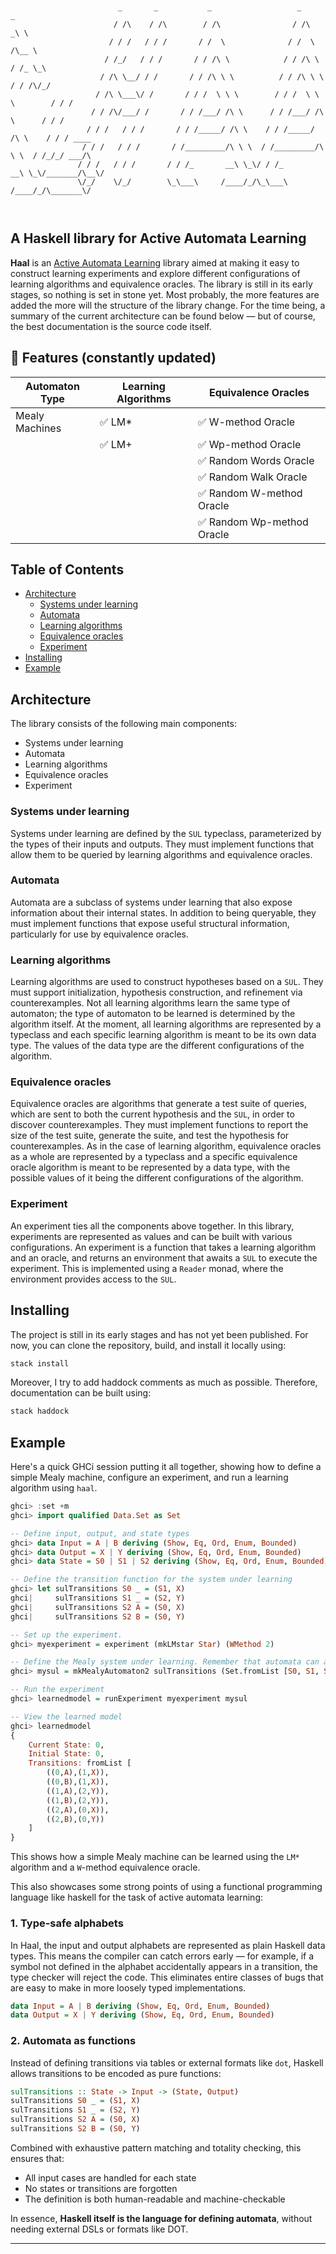 ```text


                        _       _           _                   _                   _     
                       / /\    / /\        / /\                / /\                _\ \   
                      / / /   / / /       / /  \              / /  \              /\__ \  
                     / /_/   / / /       / / /\ \            / / /\ \            / /_ \_\ 
                    / /\ \__/ / /       / / /\ \ \          / / /\ \ \          / / /\/_/ 
                   / /\ \___\/ /       / / /  \ \ \        / / /  \ \ \        / / /      
                  / / /\/___/ /       / / /___/ /\ \      / / /___/ /\ \      / / /       
                 / / /   / / /       / / /_____/ /\ \    / / /_____/ /\ \    / / / ____   
                / / /   / / /       / /_________/\ \ \  / /_________/\ \ \  / /_/_/ ___/\ 
               / / /   / / /       / / /_       __\ \_\/ / /_       __\ \_\/_______/\__\/ 
               \/_/    \/_/        \_\___\     /____/_/\_\___\     /____/_/\_______\/     

                                                                           

```
## A Haskell library for Active Automata Learning

**Haal** is an [Active Automata Learning](https://wcventure.github.io/Active-Automata-Learning/) library aimed at making it easy to construct learning experiments and explore different configurations of learning algorithms and equivalence oracles. The library is still in its early stages, so nothing is set in stone yet. Most probably, the more features are added the more will the structure of the library change. For the time being, a summary of the current architecture can be found below — but of course, the best documentation is the source code itself.

## 🔧 Features (constantly updated)

| Automaton Type     | Learning Algorithms         | Equivalence Oracles    |
|--------------------|-----------------------------|------------------------|
| Mealy Machines     | ✅ LM\*                     | ✅ W-method Oracle     |
|                    | ✅ LM\+                     | ✅ Wp-method Oracle    |
|                    |                             | ✅ Random Words Oracle |
|                    |                             | ✅ Random Walk Oracle  |
|                    |                             | ✅ Random W-method Oracle |
|                    |                             | ✅ Random Wp-method Oracle  |


## Table of Contents

- [Architecture](#architecture)
  - [Systems under learning](#systems-under-learning)
  - [Automata](#automata)
  - [Learning algorithms](#learning-algorithms)
  - [Equivalence oracles](#equivalence-oracles)
  - [Experiment](#experiment)
- [Installing](#installing)
- [Example](#example)

## Architecture

The library consists of the following main components:
- Systems under learning
- Automata
- Learning algorithms
- Equivalence oracles
- Experiment

### Systems under learning

Systems under learning are defined by the `SUL` typeclass, parameterized by the types of their inputs and outputs. They must implement functions that allow them to be queried by learning algorithms and equivalence oracles.

### Automata

Automata are a subclass of systems under learning that also expose information about their internal states. In addition to being queryable, they must implement functions that expose useful structural information, particularly for use by equivalence oracles.

### Learning algorithms

Learning algorithms are used to construct hypotheses based on a `SUL`. They must support initialization, hypothesis construction, and refinement via counterexamples. Not all learning algorithms learn the same type of automaton; the type of automaton to be learned is determined by the algorithm itself. At the moment, all learning algorithms are represented by a typeclass and each specific learning algorithm is meant to be its own data type. The values of the data type are the different configurations of the algorithm.

### Equivalence oracles

Equivalence oracles are algorithms that generate a test suite of queries, which are sent to both the current hypothesis and the `SUL`, in order to discover counterexamples. They must implement functions to report the size of the test suite, generate the suite, and test the hypothesis for counterexamples. As in the case of learning algorithm, equivalence oracles as a whole are represented by a typeclass and a specific equivalence oracle algorithm is meant to be represented by a data type, with the possible values of it being the different configurations of the algorithm.

### Experiment

An experiment ties all the components above together. In this library, experiments are represented as values and can be built with various configurations. An experiment is a function that takes a learning algorithm and an oracle, and returns an environment that awaits a `SUL` to execute the experiment. This is implemented using a `Reader` monad, where the environment provides access to the `SUL`.

## Installing

The project is still in its early stages and has not yet been published. For now, you can clone the repository, build, and install it locally using:

```bash
stack install
```

Moreover, I try to add haddock comments as much as possible. Therefore, documentation can be built using:

```bash
stack haddock
```

## Example

Here's a quick GHCi session putting it all together, showing how to define a simple Mealy machine, configure an experiment, and run a learning algorithm using `haal`.

```haskell
ghci> :set +m
ghci> import qualified Data.Set as Set

-- Define input, output, and state types
ghci> data Input = A | B deriving (Show, Eq, Ord, Enum, Bounded)
ghci> data Output = X | Y deriving (Show, Eq, Ord, Enum, Bounded)
ghci> data State = S0 | S1 | S2 deriving (Show, Eq, Ord, Enum, Bounded)

-- Define the transition function for the system under learning
ghci> let sulTransitions S0 _ = (S1, X)
ghci|     sulTransitions S1 _ = (S2, Y)
ghci|     sulTransitions S2 A = (S0, X)
ghci|     sulTransitions S2 B = (S0, Y)

-- Set up the experiment.
ghci> myexperiment = experiment (mkLMstar Star) (WMethod 2)

-- Define the Mealy system under learning. Remember that automata can act as suls.
ghci> mysul = mkMealyAutomaton2 sulTransitions (Set.fromList [S0, S1, S2]) S0

-- Run the experiment
ghci> learnedmodel = runExperiment myexperiment mysul

-- View the learned model
ghci> learnedmodel
{
    Current State: 0,
    Initial State: 0,
    Transitions: fromList [
        ((0,A),(1,X)),
        ((0,B),(1,X)),
        ((1,A),(2,Y)),
        ((1,B),(2,Y)),
        ((2,A),(0,X)),
        ((2,B),(0,Y))
    ]
}
```

This shows how a simple Mealy machine can be learned using the `LM*` algorithm and a `W`-method equivalence oracle.

This also showcases some strong points of using a functional programming language like haskell for the task of active automata learning:

### 1. Type-safe alphabets

In Haal, the input and output alphabets are represented as plain Haskell data types. This means the compiler can catch errors early — for example, if a symbol not defined in the alphabet accidentally appears in a transition, the type checker will reject the code. This eliminates entire classes of bugs that are easy to make in more loosely typed implementations.

```haskell
data Input = A | B deriving (Show, Eq, Ord, Enum, Bounded)
data Output = X | Y deriving (Show, Eq, Ord, Enum, Bounded)
```

### 2. Automata as functions

Instead of defining transitions via tables or external formats like `dot`, Haskell allows transitions to be encoded as pure functions:

```haskell
sulTransitions :: State -> Input -> (State, Output)
sulTransitions S0 _ = (S1, X)
sulTransitions S1 _ = (S2, Y)
sulTransitions S2 A = (S0, X)
sulTransitions S2 B = (S0, Y)
```

Combined with exhaustive pattern matching and totality checking, this ensures that:
- All input cases are handled for each state
- No states or transitions are forgotten
- The definition is both human-readable and machine-checkable

In essence, **Haskell itself is the language for defining automata**, without needing external DSLs or formats like DOT.

---


